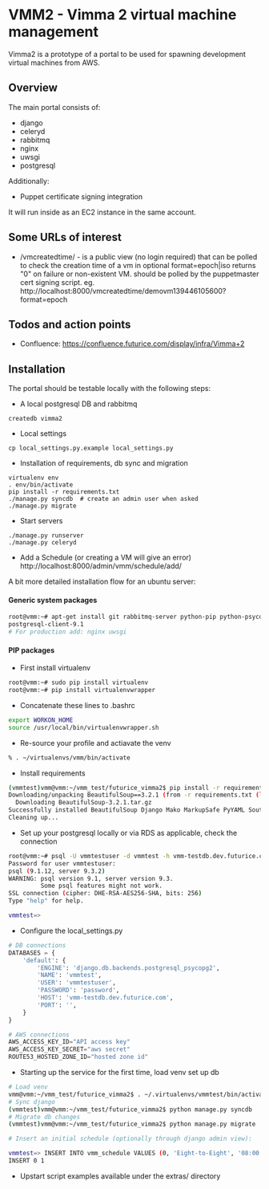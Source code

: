 
VMM2 - Vimma 2 virtual machine management
=========================================

Vimma2 is a prototype of a portal to be used for spawning development virtual machines from AWS.

Overview
--------

The main portal consists of:

- django
- celeryd
- rabbitmq
- nginx
- uwsgi
- postgresql

Additionally:

- Puppet certificate signing integration

It will run inside as an EC2 instance in the same account.

Some URLs of interest
---------------------

- /vmcreatedtime/ - is a public view (no login required) that can be
  polled to check the creation time of a vm in optional format=epoch|iso
  returns "0" on failure or non-existent VM. should be polled by the puppetmaster
  cert signing script.
  eg. http://localhost:8000/vmcreatedtime/demovm139446105600?format=epoch

Todos and action points
-----------------------

- Confluence:
  https://confluence.futurice.com/display/infra/Vimma+2


Installation
------------

The portal should be testable locally with the following steps:
- A local postgresql DB and rabbitmq
```
createdb vimma2
```
- Local settings
```
cp local_settings.py.example local_settings.py
```
- Installation of requirements, db sync and migration
```
virtualenv env
. env/bin/activate
pip install -r requirements.txt
./manage.py syncdb	# create an admin user when asked
./manage.py migrate
```
- Start servers
```
./manage.py runserver
./manage.py celeryd
```
- Add a Schedule (or creating a VM will give an error)
http://localhost:8000/admin/vmm/schedule/add/

A bit more detailed installation flow for an ubuntu server:

#### Generic system packages

```bash
root@vmm:~# apt-get install git rabbitmq-server python-pip python-psycopg2 libpq-dev python-dev postgresql-client-common language-pack-fi \
postgresql-client-9.1
# For production add: nginx uwsgi
```

#### PIP packages

- First install virtualenv

```bash
root@vmm:~# sudo pip install virtualenv
root@vmm:~# pip install virtualenvwrapper
```

- Concatenate these lines to .bashrc

```bash
export WORKON_HOME
source /usr/local/bin/virtualenvwrapper.sh
```
- Re-source your profile and actiavate the venv

```bash
% . ~/virtualenvs/vmm/bin/activate
```

- Install requirements

```bash
(vmmtest)vmm@vmm:~/vmm_test/futurice_vimma2$ pip install -r requirements.txt
Downloading/unpacking BeautifulSoup==3.2.1 (from -r requirements.txt (line 1))
  Downloading BeautifulSoup-3.2.1.tar.gz
Successfully installed BeautifulSoup Django Mako MarkupSafe PyYAML South UgliPyJS amqp anyjson assetgen backports.ssl-match-hostname billiard boto celery django-celery kombu psycopg2 pytz requests simp
Cleaning up...
```

- Set up your postgresql locally or via RDS as applicable, check the connection

```bash
root@vmm:~# psql -U vmmtestuser -d vmmtest -h vmm-testdb.dev.futurice.com
Password for user vmmtestuser:
psql (9.1.12, server 9.3.2)
WARNING: psql version 9.1, server version 9.3.
         Some psql features might not work.
SSL connection (cipher: DHE-RSA-AES256-SHA, bits: 256)
Type "help" for help.

vmmtest=>
```
- Configure the local_settings.py

```python
# DB connections
DATABASES = {
    'default': {
        'ENGINE': 'django.db.backends.postgresql_psycopg2',
        'NAME': 'vmmtest',
        'USER': 'vmmtestuser',
        'PASSWORD': 'password',
        'HOST': 'vmm-testdb.dev.futurice.com',
        'PORT': '',
    }
}

# AWS connections
AWS_ACCESS_KEY_ID="API access key"
AWS_ACCESS_KEY_SECRET="aws secret"
ROUTE53_HOSTED_ZONE_ID="hosted zone id"
```

- Starting up the service for the first time, load venv set up db

```bash
# Load venv
vmm@vmm:~/vmm_test/futurice_vimma2$ . ~/.virtualenvs/vmmtest/bin/activate
# Sync django
(vmmtest)vmm@vmm:~/vmm_test/futurice_vimma2$ python manage.py syncdb
# Migrate db changes
(vmmtest)vmm@vmm:~/vmm_test/futurice_vimma2$ python manage.py migrate

# Insert an initial schedule (optionally through django admin view):

vmmtest=> INSERT INTO vmm_schedule VALUES (0, 'Eight-to-Eight', '08:00:00', '20:00:00', 'tttttff');
INSERT 0 1
```

- Upstart script examples available under the extras/ directory
